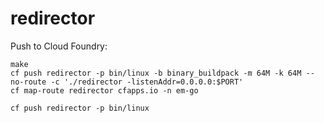 redirector
==========

Push to Cloud Foundry:

```
make
cf push redirector -p bin/linux -b binary_buildpack -m 64M -k 64M --no-route -c './redirector -listenAddr=0.0.0.0:$PORT'
cf map-route redirector cfapps.io -n em-go

cf push redirector -p bin/linux
```

